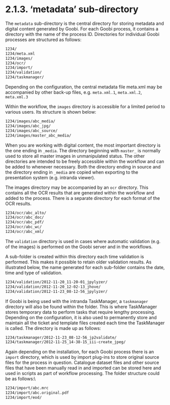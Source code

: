 # 2.1.3. ‘metadata’ sub-directory

The `metadata` sub-directory is the central directory for storing metadata and digital content generated by Goobi. For each Goobi process, it contains a directory with the name of the process ID. Directories for individual Goobi processes are structured as follows:

```bash
1234/
1234/meta.xml
1234/images/
1234/ocr/
1234/import/
1234/validation/
1234/taskmanager/
```

Depending on the configuration, the central metadata file meta.xml may be accompanied by other back-up files, e.g. `meta.xml.1`, `meta.xml.2`, `meta.xml.3`

Within the workflow, the `images` directory is accessible for a limited period to various users. Its structure is shown below:

```bash
1234/images/abc_media/
1234/images/abc_jpg/
1234/images/abc_source/
1234/images/master_abc_media/
```

When you are working with digital content, the most important directory is the one ending in `_media`. The directory beginning with `master_` is normally used to store all master images in unmanipulated status. The other directories are intended to be freely accessible within the workflow and can be added to whenever necessary. Both the directory ending in source and the directory ending in `_media` are copied when exporting to the presentation system (e.g. intranda viewer).

The images directory may be accompanied by an `ocr` directory. This contains all the OCR results that are generated within the workflow and added to the process. There is a separate directory for each format of the OCR results.

```bash
1234/ocr/abc_alto/
1234/ocr/abc_doc/
1234/ocr/abc_pdf/
1234/ocr/abc_wc/
1234/ocr/abc_xml/
```

The `validation` directory is used in cases where automatic validation (e.g. of the images) is performed on the Goobi server and in the workflows.&#x20;

A sub-folder is created within this directory each time validation is performed. This makes it possible to retain older validation results. As illustrated below, the name generated for each sub-folder contains the date, time and type of validation.

```bash
1234/validation/2012-11-20_11-20-01_jpylyzer/
1234/validation/2012-11-20_12-02-13_jhove/
1234/validation/2012-11-23_08-12-56_jpylyzer/
```

If Goobi is being used with the intranda TaskManager, a `taskmanager` directory will also be found within the folder. This is where TaskManager stores temporary data to perform tasks that require lengthy processing. Depending on the configuration, it is also used to permanently store and maintain all the ticket and template files created each time the TaskManager is called. The directory is made up as follows:

```bash
1234/taskmanager/2012-11-23_08-12-56_jp2validate/
1234/taskmanager/2012-11-25_14-38-15_iii-create_jpeg/
```

Again depending on the installation, for each Goobi process there is an `import` directory, which is used by import plug-ins to store original source files for the process in question. Catalogue dataset files and other source files that have been manually read in and imported can be stored here and used in scripts as part of workflow processing. The folder structure could be as follows:\


```bash
1234/import/abc.mrc
1234/import/abc.original.pdf
1234/import/eod/
```

